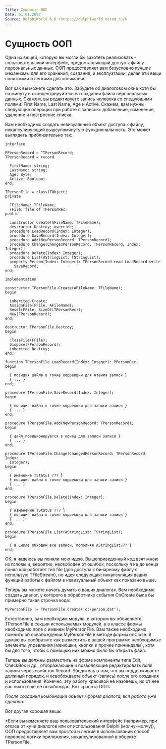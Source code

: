 ```yaml
---
Title: Сущность ООП
Date: 01.01.2007
Source: DelphiWorld 6.0 <https://delphiworld.narod.ru/>
---
```



Сущность ООП
============

Одна из вещей, которую вы могли бы захотеть реализовать -
пользовательский интерфейс, предоставляющий доступ к файлу персональных
данных. ООП предоставляет вам безусловно лучшие механизмы для его
хранения, создания, и эксплуатации, делая эти вещи понятными и легкими
для понимания.

Вот как вы можете сделать это. Забудьте об диалоговом окне хотя бы на
минуту и сконцентрируйтесь на создании файла персональных данных.
Скажем, вы редактируете запись человека со следующими полями: First
Name, Last Name, Age и Active. Скажем, вам нужны следующие операции при
работе с записью: добавление, изменение, удаление и построение списка.

Вам необходимо создать невизуальный объект доступа к файлу,
инкапсулирующий вышеупомянутую функциональность. Это может выглядеть
приблизительно так:

    interface
     
    PPersonRecord = ^TPersonRecord;
    TPersonRecord = record
     
      FirstName: string;
      LastName: string;
      Age: Byte;
      Active: Boolean;
    end;
     
    TPersonFile = class(TObject)
    private
     
      FFileName: TFileName;
      FFile: file of TPersonRec;
    public
     
      constructor Create(AFileName: TFileName);
      destructor Destroy; override;
      procedure LoadRecord(Index: Integer);
      procedure SaveRecord(Index: Integer);
      procedure Add(NewPersonRecord: TPersonRecord);
      procedure Change(ChangedPersonRecord: TPersonRecord; Index: Integer);
      procedure Delete(Index: Integer);
      procedure List(AStringList: TStringList);
      property Person[Index: Integer]: TPersonRecord read LoadRecord write
        SaveRecord;
    end;
     
    implementation
     
    constructor TPersonFile.Create(AFileName: TFileName);
    begin
     
      inherited.Create;
      AssignFile(FFile, AFileName);
      Reset(FFile, SizeOf(TPersonRec));
      New(FPersonRecord);
    end;
     
    destructor TPersonFile.Destroy;
    begin
     
      CloseFile(FFile);
      Dispose(FPersonRecord);
      inherited Destroy;
    end;
     
    function TPersonFile.LoadRecord(Index: Integer): PPersonRec;
    begin
     
      { позиция файла в точке коррекции для чтения записи }
      { ... }
    end;
     
    procedure TPersonFile.SaveRecord(Index: Integer);
    begin
     
      { позиция файла в точке коррекции для записи записи }
      { ... }
    end;
     
    procedure TPersonFile.Add(NewPersonRecord: TPersonRecord);
    begin
     
      { файл позиционируется в конец для записи записи }
      { ... }
    end;
     
    procedure TPersonFile.Change(ChangedPersonRecord: TPersonRecord; Index:
      Integer);
    begin
     
      { именение TStatus ??? }
      { позиция файла в точке коррекции для записи записи }
      { ... }
    end;
     
    procedure TPersonFile.Delete(Index: Integer);
    begin
     
      { изменение TStatus ??? }
      { позиция файла в точке коррекции для записи записи }
      { ... }
    end;
     
    procedure TPersonFile.List(AStringList: TStringList);
    begin
     
      { в цикле обходим все записи, пополняя AStringList??? }
    end;

OK, я надеюсь вы поняли мою идею. Вышеприведенный код взят мною из
головы и, вероятно, несвободен от ошибок, поскольку я не до конца понял
как работает тип file (для доступа к бинарному файлу я использую
TFileStream), но идея следующая: инкапсуляция ваших функций работы с
файлом в невизуальный объект как показано выше.

Теперь вы можете начать думать о ваших диалогах. Вам необходимо создать
диалог, у которого в обработчике события OnCreate была бы примерно такая
строчка кода:

    MyPersonFile := TPersonFile.Create('c:\person.dat');

Естественно, вам необходим модуль, в котором вы объявляете TPersonFile в
секции используемых модулей, а в классе формы необходимо поле с именем
MyPersonFile. Вам также необходимо помнить об освобождении MyPersonFile
в методе формы onClose. Я думаю вы сообразите как разместить в вашей
программе необходимые элементы управления (менюшки, кнопки и прочие
причиндалы), хотя бы для того, чтобы с помощью них можно было бы открыть
файл.

Теперь вы должны разместить на форме компоненты типа Edit, CheckBox и
др., отображающие и позволяющие редактировать поля записи через свойство
Record. Убедитесь в том, что вы поддерживаете должный порядок, и
освобождаете объект (запись) после его создания и использования.
Конечно, эту работу красивой не назовешь, но от нее вас никто еще не
освобождал. Вот красота ООП:

*После создания комбинации объект / форма диалога, вся работа уже
сделана.*

Вот другая хорошая вещь:

*Если вы изменяете ваш пользовательский интерфейс (например, при отказе
от кучи диалогов или от использования Delphi (молчу-молчу)), ООП
предоставляет вам простой и легкий в использовании способ переноса
логики приложения, инкапсулированной в объекте TPersonFile.




